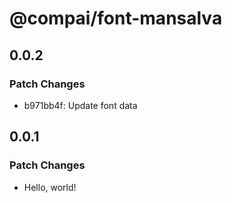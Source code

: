 # @compai/font-mansalva

## 0.0.2

### Patch Changes

- b971bb4f: Update font data

## 0.0.1

### Patch Changes

- Hello, world!
